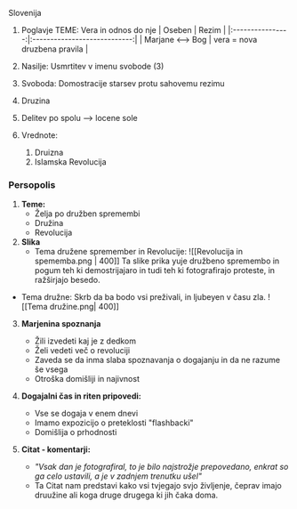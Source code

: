 Slovenija

1. Poglavje
TEME: Vera in odnos do nje
|      Oseben      |            Rezim             |
|:----------------:|:----------------------------:|
| Marjane <--> Bog | vera = nova druzbena pravila | 

2. Nasilje: Usmrtitev v imenu svobode (3)
3. Svoboda: Domostracije starsev protu sahovemu rezimu
4. Druzina
5. Delitev po spolu --> locene sole
6. Vrednote:
	1. Druizna
	2. Islamska Revolucija

### Persopolis
1. **Teme:**
	- Želja po družben spremembi
	- Družina
	- Revolucija
2. **Slika**
	- Tema družene spremember in Revolucije:
	![[Revolucija in spememba.png | 400]]
	Ta slike prika yuje družbeno spremembo in pogum teh ki demostrijajaro in tudi teh ki fotografirajo proteste, in ražširjajo besedo.
	
 - Tema družne:
 Skrb da ba bodo vsi preživali, in ljubeyen v času zla.
 ![[Tema družine.png| 400]]

3. **Marjenina spoznanja**
	- Žili izvedeti kaj je z dedkom
	- Želi vedeti več o revoluciji
	- Zaveda se da inma slaba spoznavanja o dogajanju in da ne razume še vsega
	- Otroška domišliji in najivnost

4. **Dogajalni čas in riten pripovedi:**
	- Vse se dogaja v enem dnevi
	- Imamo expozicijo o preteklosti "flashbacki"
	- Domišlija o prhodnosti

5. **Citat - komentarji:**
	- *"Vsak dan je fotografiral, to je bilo najstrožje prepovedano, enkrat so ga celo ustavili, a je v zadnjem trenutku ušel"*
	- Ta Citat nam predstavi kako vsi tvjegajo svjo življenje, čeprav imajo druužine ali koga druge drugega ki jih čaka doma.